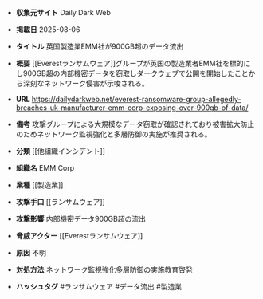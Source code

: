 - **収集元サイト**
Daily Dark Web

- **掲載日**
2025-08-06

- **タイトル**
英国製造業EMM社が900GB超のデータ流出

- **概要**
[[Everestランサムウェア]]グループが英国の製造業者EMM社を標的にし900GB超の内部機密データを窃取しダークウェブで公開を開始したことから深刻なネットワーク侵害が示唆される。

- **URL**
https://dailydarkweb.net/everest-ransomware-group-allegedly-breaches-uk-manufacturer-emm-corp-exposing-over-900gb-of-data/

- **備考**
攻撃グループによる大規模なデータ窃取が確認されており被害拡大防止のためネットワーク監視強化と多層防御の実施が推奨される。

- **分類**
[[他組織インシデント]]

- **組織名**
EMM Corp

- **業種**
[[製造業]]

- **攻撃手口**
[[ランサムウェア]]

- **攻撃影響**
内部機密データ900GB超の流出

- **脅威アクター**
[[Everestランサムウェア]]

- **原因**
不明

- **対処方法**
ネットワーク監視強化多層防御の実施教育啓発

- **ハッシュタグ**
#ランサムウェア #データ流出 #製造業
